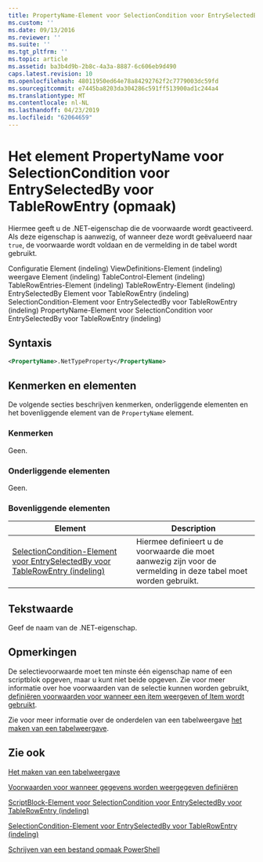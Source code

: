 ```yaml
---
title: PropertyName-Element voor SelectionCondition voor EntrySelectedBy voor TableRowEntry (indeling) | Microsoft Docs
ms.custom: ''
ms.date: 09/13/2016
ms.reviewer: ''
ms.suite: ''
ms.tgt_pltfrm: ''
ms.topic: article
ms.assetid: ba3b4d9b-2b8c-4a3a-8887-6c606eb9d490
caps.latest.revision: 10
ms.openlocfilehash: 48011950ed64e78a84292762f2c7779003dc59fd
ms.sourcegitcommit: e7445ba8203da304286c591ff513900ad1c244a4
ms.translationtype: MT
ms.contentlocale: nl-NL
ms.lasthandoff: 04/23/2019
ms.locfileid: "62064659"
---
```

# <a name="propertyname-element-for-selectioncondition-for-entryselectedby-for-tablerowentry-format"></a>Het element PropertyName voor SelectionCondition voor EntrySelectedBy voor TableRowEntry (opmaak)

Hiermee geeft u de .NET-eigenschap die de voorwaarde wordt geactiveerd. Als deze eigenschap is aanwezig, of wanneer deze wordt geëvalueerd naar `true`, de voorwaarde wordt voldaan en de vermelding in de tabel wordt gebruikt.

Configuratie Element (indeling) ViewDefinitions-Element (indeling) weergave Element (indeling) TableControl-Element (indeling) TableRowEntries-Element (indeling) TableRowEntry-Element (indeling) EntrySelectedBy Element voor TableRowEntry (indeling) SelectionCondition-Element voor EntrySelectedBy voor TableRowEntry (indeling) PropertyName-Element voor SelectionCondition voor EntrySelectedBy voor TableRowEntry (indeling)

## <a name="syntax"></a>Syntaxis

```xml
<PropertyName>.NetTypeProperty</PropertyName>
```

## <a name="attributes-and-elements"></a>Kenmerken en elementen

De volgende secties beschrijven kenmerken, onderliggende elementen en het bovenliggende element van de `PropertyName` element.

### <a name="attributes"></a>Kenmerken

Geen.

### <a name="child-elements"></a>Onderliggende elementen

Geen.

### <a name="parent-elements"></a>Bovenliggende elementen

|Element|Description|
|-------------|-----------------|
|[SelectionCondition-Element voor EntrySelectedBy voor TableRowEntry (indeling)](./selectioncondition-element-for-entryselectedby-for-tablecontrol-format.md)|Hiermee definieert u de voorwaarde die moet aanwezig zijn voor de vermelding in deze tabel moet worden gebruikt.|

## <a name="text-value"></a>Tekstwaarde

Geef de naam van de .NET-eigenschap.

## <a name="remarks"></a>Opmerkingen

De selectievoorwaarde moet ten minste één eigenschap name of een scriptblok opgeven, maar u kunt niet beide opgeven. Zie voor meer informatie over hoe voorwaarden van de selectie kunnen worden gebruikt, [definiëren voorwaarden voor wanneer een item weergeven of Item wordt gebruikt](./defining-conditions-for-displaying-data.md).

Zie voor meer informatie over de onderdelen van een tabelweergave [het maken van een tabelweergave](./creating-a-table-view.md).

## <a name="see-also"></a>Zie ook

[Het maken van een tabelweergave](./creating-a-table-view.md)

[Voorwaarden voor wanneer gegevens worden weergegeven definiëren](./defining-conditions-for-displaying-data.md)

[ScriptBlock-Element voor SelectionCondition voor EntrySelectedBy voor TableRowEntry (indeling)](./scriptblock-element-for-selectioncondition-for-entryselectedby-for-tablecontrol-format.md)

[SelectionCondition-Element voor EntrySelectedBy voor TableRowEntry (indeling)](./selectioncondition-element-for-entryselectedby-for-tablecontrol-format.md)

[Schrijven van een bestand opmaak PowerShell](./writing-a-powershell-formatting-file.md)
